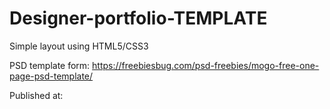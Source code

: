 # Designer-portfolio-TEMPLATE

Simple layout using HTML5/CSS3

PSD template form: https://freebiesbug.com/psd-freebies/mogo-free-one-page-psd-template/

Published at:
